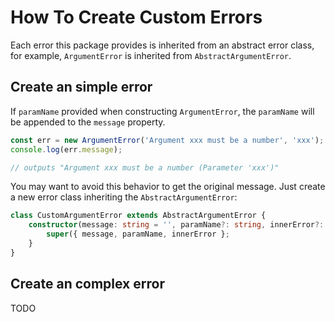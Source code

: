 # How To Create Custom Errors

Each error this package provides is inherited from an abstract error class, for example, `ArgumentError` is inherited from `AbstractArgumentError`.

## Create an simple error

If `paramName` provided when constructing `ArgumentError`, the `paramName` will be appended to the `message` property.

```ts
const err = new ArgumentError('Argument xxx must be a number', 'xxx');
console.log(err.message);

// outputs "Argument xxx must be a number (Parameter 'xxx')"
```

You may want to avoid this behavior to get the original message. Just create a new error class inheriting the `AbstractArgumentError`:

```ts
class CustomArgumentError extends AbstractArgumentError {
    constructor(message: string = '', paramName?: string, innerError?: Error) {
        super({ message, paramName, innerError };
    }
}
```

## Create an complex error

TODO
